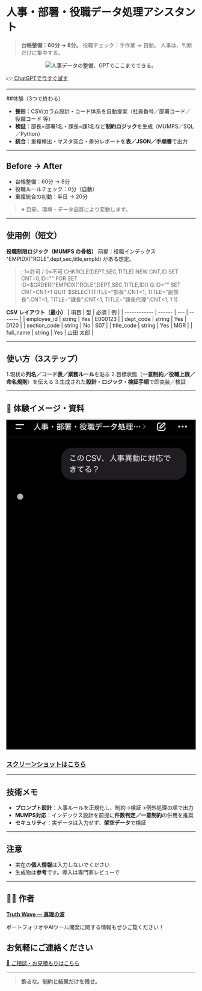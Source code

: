 # 人事・部署・役職データ処理アシスタント

> **台帳整備：60分 → 8分。**
> 役職チェック：手作業 → 自動。
> 人事は、判断だけに集中する。

<p align="center">
<img width="1536" height="1024" alt="人事データの整備、GPTでここまでできる。" src="https://github.com/user-attachments/assets/0073ae8f-9dbb-4eb5-9b18-9c1e9b17cda2" />

</p>

👉[ ChatGPTで今すぐ試す](https://chatgpt.com/g/g-686cbd4b28c881918e461fb62a7e3c32-ren-shi-bu-shu-yi-zhi-tetachu-li-asisutanto)

---

##体験（3つで終わる）
- **整形**：CSV/カラム設計・コード体系を自動提案（社員番号／部署コード／役職コード 等）
- **検証**：部長=部署1名・課長=課1名など**制約ロジック**を生成（MUMPS／SQL／Python）
- **統合**：重複検出・マスタ突合・差分レポートを**表／JSON／手順書**で出力

---

## Before → After

- 台帳整備：60分 → 8分
- 役職ルールチェック：0分（自動）
- 重複統合の初動：半日 → 20分
> ※ 目安。環境・データ品質により変動します。

---

## 使用例（短文）

**役職制限ロジック（MUMPS の骨格）**
前提：役職インデックス ^EMPIDX("ROLE",dept,sec,title,empId) がある想定。

> ; 1=許可 / 0=不可
> CHKROLE(DEPT,SEC,TITLE)
>   NEW CNT,ID SET CNT=0,ID=""
>   FOR  SET ID=$ORDER(^EMPIDX("ROLE",DEPT,SEC,TITLE,ID)) Q:ID=""  SET CNT=CNT+1
>   QUIT $SELECT(TITLE="部長":CNT<1, TITLE="副部長":CNT<1, TITLE="課長":CNT<1, TITLE="課長代理":CNT<1, 1:1)

**CSV レイアウト（最小）**
| 項目           | 型      | 必須  | 例       |
| ------------ | ------ | --- | ------- |
| employee_id  | string | Yes | E000123 |
| dept_code    | string | Yes | D120    |
| section_code | string | No  | S07     |
| title_code   | string | Yes | MGR     |
| full_name    | string | Yes | 山田 太郎   |

---

## 使い方（3ステップ）
1.現状の**列名／コード表／業務ルール**を貼る
2.目標状態（**一意制約／役職上限／命名規則**）を伝える
3.生成された**設計・ロジック・検証手順**で即実装／検証

---

## 📸 **体験イメージ・資料**
![デモ動画](https://github.com/truthwave/-HR-Org-Data-Automation-Assistant/blob/main/%E8%B3%87%E6%96%99/%E3%83%87%E3%83%A2%E5%8B%95%E7%94%BB.gif)

### [スクリーンショットはこちら](https://github.com/truthwave/-HR-Org-Data-Automation-Assistant/tree/main/%E8%B3%87%E6%96%99/%E3%82%B9%E3%82%AF%E3%83%AA%E3%83%BC%E3%83%B3%E3%82%B7%E3%83%A7%E3%83%83%E3%83%88)

---

## 技術メモ

- **プロンプト設計**：人事ルールを正規化し、制約→検証→例外処理の順で出力
- **MUMPS対応**：インデックス設計を前提に**件数判定／一意制約**の併用を推奨
- **セキュリティ**：実データは入力せず、**架空データ**で検証

---

## 注意

- 実在の**個人情報**は入力しないでください
- 生成物は**参考**です。導入は専門家レビューで
 
---

## 🧑‍💻 作者

**[Truth Wave ― 真理の波](https://github.com/truthwave)**  

ポートフォリオやAIツール開発に関する情報もぜひご覧ください！

## お気軽にご連絡ください
[📩 ご相談・お見積もりはこちら](mailto:realmadrid71214591@gmail.com)

---

> **飾るな。制約と結果だけを残せ。**
